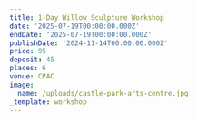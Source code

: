 ```yaml
---
title: 1-Day Willow Sculpture Workshop
date: '2025-07-19T00:00:00.000Z'
endDate: '2025-07-19T00:00:00.000Z'
publishDate: '2024-11-14T00:00:00.000Z'
price: 95
deposit: 45
places: 6
venue: CPAC
image:
  name: /uploads/castle-park-arts-centre.jpg
_template: workshop
---
```



